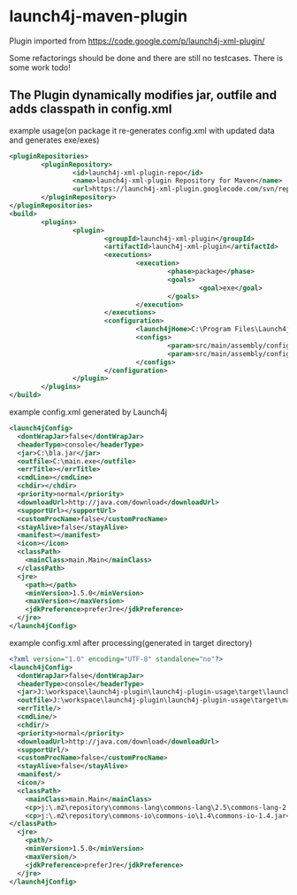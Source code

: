 launch4j-maven-plugin
=====================

Plugin imported from https://code.google.com/p/launch4j-xml-plugin/

Some refactorings should be done and there are still no testcases. There is some work todo!

The Plugin dynamically modifies jar, outfile and adds classpath in config.xml
-----------------------------------------------------------------------------

example usage(on package it re-generates config.xml with updated data and generates exe/exes)

```xml
<pluginRepositories>
        <pluginRepository>
                <id>launch4j-xml-plugin-repo</id>
                <name>launch4j-xml-plugin Repository for Maven</name>
                <url>https://launch4j-xml-plugin.googlecode.com/svn/repo</url>
        </pluginRepository>
</pluginRepositories>
<build>
        <plugins>
                <plugin>
                        <groupId>launch4j-xml-plugin</groupId>
                        <artifactId>launch4j-xml-plugin</artifactId>
                        <executions>
                                <execution>
                                        <phase>package</phase>
                                        <goals>
                                                <goal>exe</goal>
                                        </goals>
                                </execution>
                        </executions>
                        <configuration>
                                <launch4jHome>C:\Program Files\Launch4j\launch4j.exe</launch4jHome>
                                <configs>
                                        <param>src/main/assembly/configExample.xml</param>
                                        <param>src/main/assembly/configExample2.xml</param>
                                </configs>
                        </configuration>
                </plugin>
        </plugins>
</build>
```

example config.xml generated by Launch4j

```xml
<launch4jConfig>
  <dontWrapJar>false</dontWrapJar>
  <headerType>console</headerType>
  <jar>C:\bla.jar</jar>
  <outfile>C:\main.exe</outfile>
  <errTitle></errTitle>
  <cmdLine></cmdLine>
  <chdir></chdir>
  <priority>normal</priority>
  <downloadUrl>http://java.com/download</downloadUrl>
  <supportUrl></supportUrl>
  <customProcName>false</customProcName>
  <stayAlive>false</stayAlive>
  <manifest></manifest>
  <icon></icon>
  <classPath>
    <mainClass>main.Main</mainClass>
  </classPath>
  <jre>
    <path></path>
    <minVersion>1.5.0</minVersion>
    <maxVersion></maxVersion>
    <jdkPreference>preferJre</jdkPreference>
  </jre>
</launch4jConfig>
```

example config.xml after processing(generated in target directory)

```xml
<?xml version="1.0" encoding="UTF-8" standalone="no"?>
<launch4jConfig>
  <dontWrapJar>false</dontWrapJar>
  <headerType>console</headerType>
  <jar>J:\workspace\launch4j-plugin\launch4j-plugin-usage\target\launch4j-xml-plugin-usage-0.0.1-SNAPSHOT.jar</jar>
  <outfile>J:\workspace\launch4j-plugin\launch4j-plugin-usage\target\main.exe</outfile>
  <errTitle/>
  <cmdLine/>
  <chdir/>
  <priority>normal</priority>
  <downloadUrl>http://java.com/download</downloadUrl>
  <supportUrl/>
  <customProcName>false</customProcName>
  <stayAlive>false</stayAlive>
  <manifest/>
  <icon/>
  <classPath>
    <mainClass>main.Main</mainClass>
    <cp>j:\.m2\repository\commons-lang\commons-lang\2.5\commons-lang-2.5.jar</cp>
    <cp>j:\.m2\repository\commons-io\commons-io\1.4\commons-io-1.4.jar</cp>
</classPath>
  <jre>
    <path/>
    <minVersion>1.5.0</minVersion>
    <maxVersion/>
    <jdkPreference>preferJre</jdkPreference>
  </jre>
</launch4jConfig>
```


